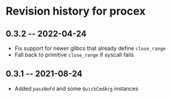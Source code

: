 # Revision history for procex

## 0.3.2 -- 2022-04-24

- Fix support for newer glibcs that already define `close_range`
- Fall back to primitive `close_range` if syscall fails

## 0.3.1 -- 2021-08-24

- Added `passNoFd` and some `QuickCmdArg` instances
